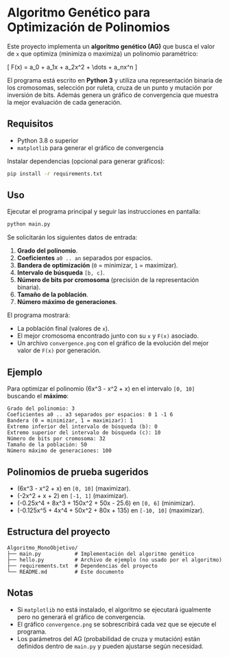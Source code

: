 # Algoritmo Genético para Optimización de Polinomios

Este proyecto implementa un **algoritmo genético (AG)** que busca el valor de `x` que optimiza (minimiza o maximiza) un polinomio paramétrico:

\[
F(x) = a_0 + a_1x + a_2x^2 + \dots + a_nx^n
\]

El programa está escrito en **Python 3** y utiliza una representación binaria de los cromosomas, selección por ruleta, cruza de un punto y mutación por inversión de bits. Además genera un gráfico de convergencia que muestra la mejor evaluación de cada generación.

## Requisitos

- Python 3.8 o superior
- `matplotlib` para generar el gráfico de convergencia

Instalar dependencias (opcional para generar gráficos):

```bash
pip install -r requirements.txt
```

## Uso

Ejecutar el programa principal y seguir las instrucciones en pantalla:

```bash
python main.py
```

Se solicitarán los siguientes datos de entrada:

1. **Grado del polinomio**.
2. **Coeficientes** `a0 .. an` separados por espacios.
3. **Bandera de optimización** (`0` = minimizar, `1` = maximizar).
4. **Intervalo de búsqueda** `[b, c]`.
5. **Número de bits por cromosoma** (precisión de la representación binaria).
6. **Tamaño de la población**.
7. **Número máximo de generaciones**.

El programa mostrará:

- La población final (valores de `x`).
- El mejor cromosoma encontrado junto con su `x` y `F(x)` asociado.
- Un archivo `convergence.png` con el gráfico de la evolución del mejor valor de `F(x)` por generación.

## Ejemplo

Para optimizar el polinomio \(6x^3 - x^2 + x\) en el intervalo `[0, 10]` buscando el **máximo**:

```
Grado del polinomio: 3
Coeficientes a0 .. a3 separados por espacios: 0 1 -1 6
Bandera (0 = minimizar, 1 = maximizar): 1
Extremo inferior del intervalo de búsqueda (b): 0
Extremo superior del intervalo de búsqueda (c): 10
Número de bits por cromosoma: 32
Tamaño de la población: 50
Número máximo de generaciones: 100
```

## Polinomios de prueba sugeridos

- \(6x^3 - x^2 + x\) en `[0, 10]` (maximizar).
- \(-2x^2 + x + 2\) en `[-1, 1]` (maximizar).
- \(-0.25x^4 + 8x^3 + 150x^2 + 50x - 25.6\) en `[0, 6]` (minimizar).
- \(-0.125x^5 + 4x^4 + 50x^2 + 80x + 135\) en `[-10, 10]` (maximizar).

## Estructura del proyecto

```
Algoritmo_MonoObjetivo/
├── main.py           # Implementación del algoritmo genético
├── hello.py          # Archivo de ejemplo (no usado por el algoritmo)
├── requirements.txt  # Dependencias del proyecto
└── README.md         # Este documento
```

## Notas

- Si `matplotlib` no está instalado, el algoritmo se ejecutará igualmente pero no generará el gráfico de convergencia.
- El gráfico `convergence.png` se sobrescribirá cada vez que se ejecute el programa.
- Los parámetros del AG (probabilidad de cruza y mutación) están definidos dentro de `main.py` y pueden ajustarse según necesidad.

